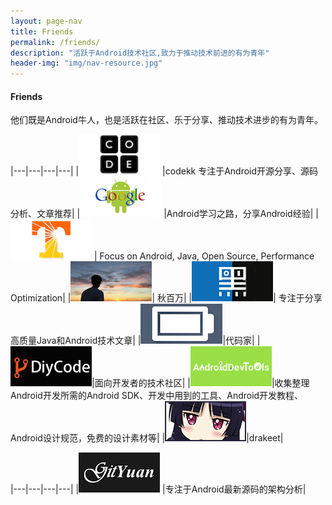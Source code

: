 ```yaml
---
layout: page-nav
title: Friends
permalink: /friends/
description: "活跃于Android技术社区,致力于推动技术前进的有为青年"
header-img: "img/nav-resource.jpg"
---
```



#### Friends

他们既是Android牛人，也是活跃在社区、乐于分享、推动技术进步的有为青年。


|---|---|---|---|
|[![codekk](/images/friends/codekk.jpg)](http://www.codekk.com)  |codekk 专注于Android开源分享、源码分析、文章推荐|
|[![stormzhang](/images/friends/stormzhang.png)](http://stormzhang.com) |Android学习之路，分享Android经验|
|[![trinea](/images/friends/trinea.png)](http://www.trinea.cn/)  | Focus on Android, Java, Open Source, Performance Optimization|
|[![liaohuqiu](/images/friends/liaohuqiu.png)](http://www.liaohuqiu.net/)| 秋百万|
|[![androidyue.](/images/friends/androidyue.jpg)](http://droidyue.com/)| 专注于分享高质量Java和Android技术文章|
|[![gank](/images/friends/gank.jpg)](http://gank.io/)|代码家|
|[![diycode](/images/friends/diycode.png)](http://www.diycode.cc/)|面向开发者的技术社区|
|[![androiddevtools](/images/friends/androiddevtools.jpg)](http://androiddevtools.cn/)|收集整理Android开发所需的Android SDK、开发中用到的工具、Android开发教程、Android设计规范，免费的设计素材等|
|[![drakeet](/images/friends/drakeet.jpg)](http://drakeet.me/)|drakeet|


|---|---|---|---|
|[![gityuan](/images/friends/gityuan.png)](http://gityuan.com/)  |专注于Android最新源码的架构分析|


